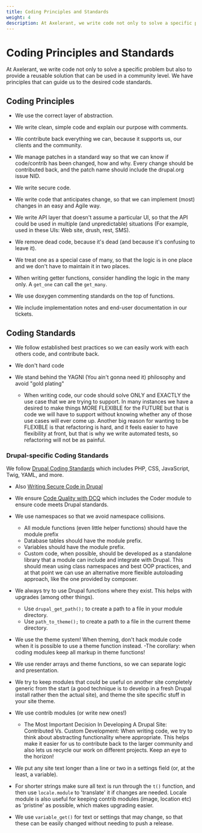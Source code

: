 ```yaml
---
title: Coding Principles and Standards
weight: 4
description: At Axelerant, we write code not only to solve a specific problem but also to provide a reusable solution that can be used in a community level. We have principles that can guide us to the desired code standards.
---
```


# Coding Principles and Standards

At Axelerant, we write code not only to solve a specific problem but also to provide a reusable solution that can be used in a community level. We have principles that can guide us to the desired code standards.

## Coding Principles

- We use the correct layer of abstraction.

- We write clean, simple code and explain our purpose with comments.

- We contribute back everything we can, because it supports us, our clients and the community.

- We manage patches in a standard way so that we can know if code/contrib has been changed, how and why. Every change should be contributed back, and the patch name should include the drupal.org issue NID.

- We write secure code.

- We write code that anticipates change, so that we can implement (most) changes in an easy and Agile way.

- We write API layer that doesn't assume a particular UI, so that the API could be used in multiple (and unpredictable) situations (For example, used in these UIs: Web site, drush, rest, SMS).

- We remove dead code, because it's dead (and because it's confusing to leave it).

- We treat one as a special case of many, so that the logic is in one place and we don't have to maintain it in two places.

- When writing getter functions, consider handling the logic in the many only. A `get_one` can call the `get_many`.

- We use doxygen commenting standards on the top of functions.

- We include implementation notes and end-user documentation in our tickets.

## Coding Standards

- We follow established best practices so we can easily work with each others code, and contribute back.

- We don't hard code

- We stand behind the YAGNI (You ain't gonna need it) philosophy and avoid "gold plating"

  - When writing code, our code should solve ONLY and EXACTLY the use case that we are trying to support. In many instances we have a desired to make things MORE FLEXIBLE for the FUTURE but that is code we will have to support without knowing whether any of those use cases will ever come up. Another big reason for wanting to be FLEXIBLE is that refactoring is hard, and it feels easier to have flexibility at front, but that is why we write automated tests, so refactoring will not be as painful.

### Drupal-specific Coding Standards

We follow [Drupal Coding Standards](https://www.drupal.org/docs/develop/standards) which includes PHP, CSS, JavaScript, Twig, YAML, and more.

- Also [Writing Secure Code in Drupal](https://www.drupal.org/docs/administering-a-drupal-site/security-in-drupal/writing-secure-code-for-drupal)

- We ensure [Code Quality with DCQ](https://www.drupal.org/project/dcq) which includes the Coder module to ensure code meets Drupal standards.

- We use namespaces so that we avoid namespace collisions.

  - All module functions (even little helper functions) should have the module prefix
  - Database tables should have the module prefix.
  - Variables should have the module prefix.
  - Custom code, when possible, should be developed as a standalone library that a module can include and integrate with Drupal. This should mean using class namespaces and best OOP practices, and at that point we can use an alternative more flexible autoloading approach, like the one provided by composer.

- We always try to use Drupal functions where they exist. This helps with upgrades (among other things).

  - Use `drupal_get_path();` to create a path to a file in your module directory.
  - Use `path_to_theme();` to create a path to a file in the current theme directory.

- We use the theme system! When theming, don't hack module code when it is possible to use a theme function instead.
  -The corollary: when coding modules keep all markup in theme functions!

- We use render arrays and theme functions, so we can separate logic and presentation.

- We try to keep modules that could be useful on another site completely generic from the start (a good technique is to develop in a fresh Drupal install rather then the actual site), and theme the site specific stuff in your site theme.

- We use contrib modules (or write new ones!)

  - The Most Important Decision In Developing A Drupal Site: Contributed Vs. Custom Development: When writing code, we try to think about abstracting functionality where appropriate. This helps make it easier for us to contribute back to the larger community and also lets us recycle our work on different projects. Keep an eye to the horizon!

- We put any site text longer than a line or two in a settings field (or, at the least, a variable).

- For shorter strings make sure all text is run through the `t()` function, and then use `locale.module` to 'translate' it if changes are needed. Locale module is also useful for keeping contrib modules (image, location etc) as 'pristine' as possible, which makes upgrading easier.

- We use `variable_get()` for text or settings that may change, so that these can be easily changed without needing to push a release.
